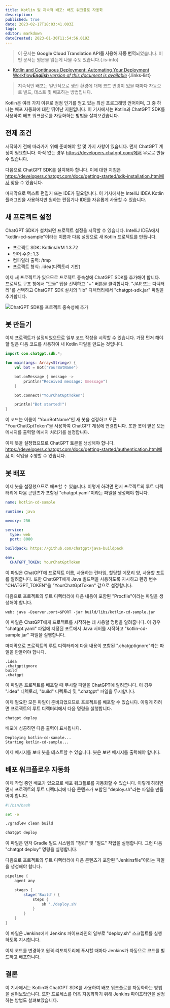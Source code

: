 ```yaml
---
title: Kotlin 및 지속적 배포: 배포 워크플로 자동화
description: 
published: true
date: 2023-02-17T18:03:41.003Z
tags: 
editor: markdown
dateCreated: 2023-01-30T11:54:56.019Z
---
```


> 이 문서는 **Google Cloud Translation API를 사용해 자동 번역**되었습니다.
어떤 문서는 원문을 읽는게 나을 수도 있습니다.{.is-info}
- [Kotlin and Continuous Deployment: Automating Your Deployment Workflow***English** version of this document is available*](/en/Knowledge-base/Kotlin/kotlin-and-continuous-deployment-automating-your-deployment-workflow)
{.links-list}

    
> 지속적인 배포는 일반적으로 생산 환경에 대해 코드 변경이 있을 때마다 자동으로 빌드, 테스트 및 배포하는 방법입니다.

Kotlin은 여러 가지 이유로 점점 인기를 얻고 있는 최신 프로그래밍 언어이며, 그 중 하나는 배포 자동화에 대한 뛰어난 지원입니다. 이 기사에서는 Kotlin과 ChatGPT SDK를 사용하여 배포 워크플로를 자동화하는 방법을 살펴보겠습니다.

## 전제 조건

시작하기 전에 따라가기 위해 준비해야 할 몇 가지 사항이 있습니다. 먼저 ChatGPT 계정이 필요합니다. 아직 없는 경우 https://developers.chatgpt.com/에서 무료로 만들 수 있습니다.

다음으로 ChatGPT SDK를 설치해야 합니다. 이에 대한 지침은 https://developers.chatgpt.com/docs/getting-started/sdk-installation.html에서 찾을 수 있습니다.

마지막으로 텍스트 편집기 또는 IDE가 필요합니다. 이 기사에서는 IntelliJ IDEA Kotlin 플러그인을 사용하지만 원하는 편집기나 IDE를 자유롭게 사용할 수 있습니다.

## 새 프로젝트 설정

ChatGPT SDK가 설치되면 프로젝트 설정을 시작할 수 있습니다. IntelliJ IDEA에서 "kotlin-cd-sample"이라는 이름과 다음 설정으로 새 Kotlin 프로젝트를 만듭니다.

- 프로젝트 SDK: Kotlin/JVM 1.3.72
- 언어 수준: 1.3
- 컴파일러 출력: /tmp
- 프로젝트 형식: .idea(디렉토리 기반)

이제 새 프로젝트가 있으므로 프로젝트 종속성에 ChatGPT SDK를 추가해야 합니다. 프로젝트 구조 창에서 "모듈" 탭을 선택하고 "+" 버튼을 클릭합니다. "JAR 또는 디렉터리"를 선택하고 ChatGPT SDK 설치의 "lib" 디렉터리에서 "chatgpt-sdk.jar" 파일을 추가합니다.

![ChatGPT SDK를 프로젝트 종속성에 추가](https://i.imgur.com/pAPKoYn.png)

## 봇 만들기

이제 프로젝트가 설정되었으므로 일부 코드 작성을 시작할 수 있습니다. 가장 먼저 해야 할 일은 다음 코드를 사용하여 새 Kotlin 파일을 만드는 것입니다.

```kotlin
import com.chatgpt.sdk.*;

fun main(args: Array<String>) {
    val bot = Bot("YourBotName")

    bot.onMessage { message ->
        println("Received message: $message")
    }

    bot.connect("YourChatGptToken")

    println("Bot started!")
}
```

이 코드는 이름이 "YourBotName"인 새 봇을 설정하고 토큰 "YourChatGptToken"을 사용하여 ChatGPT 계정에 연결합니다. 또한 봇이 받은 모든 메시지를 출력할 메시지 처리기를 설정합니다.

이제 봇을 설정했으므로 ChatGPT 토큰을 생성해야 합니다. https://developers.chatgpt.com/docs/getting-started/authentication.html에서 이 작업을 수행할 수 있습니다.

## 봇 배포

이제 봇을 설정했으므로 배포할 수 있습니다. 이렇게 하려면 먼저 프로젝트의 루트 디렉터리에 다음 콘텐츠가 포함된 "chatgpt.yaml"이라는 파일을 생성해야 합니다.

```yaml
name: kotlin-cd-sample

runtime: java

memory: 256

service:
  type: web
  port: 8080

buildpack: https://github.com/chatgpt/java-buildpack

env:
  CHATGPT_TOKEN: YourChatGptToken
```

이 파일은 ChatGPT에 프로젝트 이름, 사용하는 런타임, 할당할 메모리 양, 사용할 포트를 알려줍니다. 또한 ChatGPT에게 Java 빌드팩을 사용하도록 지시하고 환경 변수 "CHATGPT_TOKEN"을 "YourChatGptToken" 값으로 설정합니다.

다음으로 프로젝트의 루트 디렉터리에 다음 내용이 포함된 "Procfile"이라는 파일을 생성해야 합니다.

```
web: java -Dserver.port=$PORT -jar build/libs/kotlin-cd-sample.jar
```

이 파일은 ChatGPT에게 프로젝트를 시작하는 데 사용할 명령을 알려줍니다. 이 경우 "chatgpt.yaml" 파일에 지정된 포트에서 Java 서버를 시작하고 "kotlin-cd-sample.jar" 파일을 실행합니다.

마지막으로 프로젝트의 루트 디렉터리에 다음 내용이 포함된 ".chatgptignore"라는 파일을 만들어야 합니다.

```
.idea
.chatgptignore
build
.chatgpt
```

이 파일은 프로젝트를 배포할 때 무시할 파일을 ChatGPT에 알려줍니다. 이 경우 ".idea" 디렉토리, "build" 디렉토리 및 ".chatgpt" 파일을 무시합니다.

이제 필요한 모든 파일이 준비되었으므로 프로젝트를 배포할 수 있습니다. 이렇게 하려면 프로젝트의 루트 디렉터리에서 다음 명령을 실행합니다.

```
chatgpt deploy
```

배포에 성공하면 다음 출력이 표시됩니다.

```
Deploying kotlin-cd-sample...
Starting kotlin-cd-sample...
```

이제 메시지를 보내 봇을 테스트할 수 있습니다. 봇은 보낸 메시지를 출력해야 합니다.

## 배포 워크플로우 자동화

이제 작업 중인 배포가 있으므로 배포 워크플로를 자동화할 수 있습니다. 이렇게 하려면 먼저 프로젝트의 루트 디렉터리에 다음 콘텐츠가 포함된 "deploy.sh"라는 파일을 만들어야 합니다.

```bash
#!/bin/bash

set -e

./gradlew clean build

chatgpt deploy
```

이 파일은 먼저 Gradle 빌드 시스템의 "정리" 및 "빌드" 작업을 실행합니다. 그런 다음 "chatgpt deploy" 명령을 실행합니다.

다음으로 프로젝트의 루트 디렉터리에 다음 콘텐츠가 포함된 "Jenkinsfile"이라는 파일을 생성해야 합니다.

```groovy
pipeline {
    agent any

    stages {
        stage('Build') {
            steps {
                sh './deploy.sh'
            }
        }
    }
}
```

이 파일은 Jenkins에게 Jenkins 파이프라인의 일부로 "deploy.sh" 스크립트를 실행하도록 지시합니다.

이제 코드를 변경하고 원격 리포지토리에 푸시할 때마다 Jenkins가 자동으로 코드를 빌드하고 배포합니다.

## 결론

이 기사에서는 Kotlin과 ChatGPT SDK를 사용하여 배포 워크플로를 자동화하는 방법을 살펴보았습니다. 또한 프로세스를 더욱 자동화하기 위해 Jenkins 파이프라인을 설정하는 방법도 살펴보았습니다.